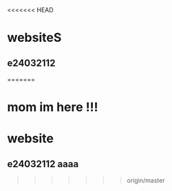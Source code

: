 <<<<<<< HEAD
# websiteS
## e24032112
=======


mom im here !!!
=======
# website
## e24032112  aaaa
>>>>>>> origin/master
